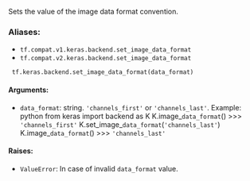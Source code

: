 
Sets the value of the image data format convention.
### Aliases:
- `tf.compat.v1.keras.backend.set_image_data_format`
- `tf.compat.v2.keras.backend.set_image_data_format`

```
 tf.keras.backend.set_image_data_format(data_format)
```
#### Arguments:
- `data_format`: string. `'channels_first'` or `'channels_last'`. Example: python from keras import backend as K K.image_`data_format`() >>> `'channels_first'` K.set_image_`data_format`(`'channels_last'`) K.image_`data_format`() >>> `'channels_last'`
#### Raises:
- `ValueError`: In case of invalid `data_format` value.
